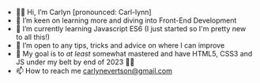 - 👋🏼 Hi, I’m Carlyn [pronounced: Carl-lynn]
- 👀 I’m keen on learning more and diving into Front-End Development
- 🌱 I’m currently learning Javascript ES6 (I just started so I'm pretty new to all this!)
- 💞️ I’m open to any tips, tricks and advice on where I can improve
- 🚀 My goal is to _at least_ somewhat mastered and have HTML5, CSS3 and JS under my belt by end of 2023 💪🏼
- 📫 How to reach me carlynevertson@gmail.com

<!---
carlynevertson/carlynevertson is a ✨ special ✨ repository because its `README.md` (this file) appears on your GitHub profile.
You can click the Preview link to take a look at your changes.
--->
